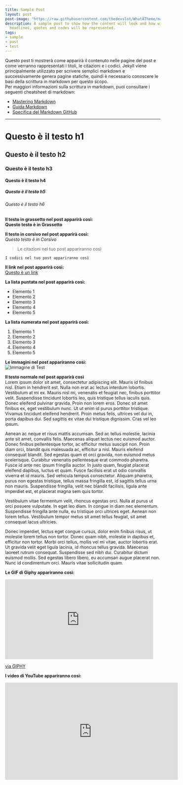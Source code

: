```yaml
---
title: Sample Post
layout: post
post-image: "https://raw.githubusercontent.com/thedevslot/WhatATheme/master/assets/images/SamplePost.png?token=AHMQUEPC4IFADOF5VG4QVN26Z64GG"
description: A sample post to show how the content will look and how will different
  headlines, quotes and codes will be represented.
tags:
- sample
- post
- test
---
```


Questo post ti mostrerà come apparirà il contenuto nelle pagine del post e come verranno rappresentati i titoli, le citazioni e i codici. Jekyll viene principalmente utilizzato per scrivere semplici markdown e successivamente genera pagine statiche, quindi è necessario conoscere le basi della scrittura in markdown per questo scopo.  
Per maggiori informazioni sulla scrittura in markdown, puoi consultare i seguenti cheatsheet di markdown:
* [Mastering Markdown](https://guides.github.com/features/mastering-markdown/)
* [Guida Markdown](https://www.markdownguide.org/cheat-sheet/)
* [Specifica del Markdown GitHub](https://github.github.com/gfm/)

---

# Questo è il testo h1
## Questo è il testo h2
### Questo è il testo h3
#### Questo è il testo h4
##### Questo è il testo h5
###### Questo è il testo h6

**Il testo in grassetto nel post apparirà così:**<br>
**Questo testo è in Grassetto**

**Il testo in corsivo nel post apparirà così:**<br>
*Questo testo è in Corsivo*

> Le citazioni nel tuo post appariranno così

`I codici nel tuo post appariranno così`

**Il link nel post apparirà così:**<br>
[Questo è un link](#)

**La lista puntata nel post apparirà così:**
* Elemento 1
* Elemento 2
* Elemento 3
* Elemento 4
* Elemento 5

**La lista numerata nel post apparirà così:**
1. Elemento 1
2. Elemento 2
3. Elemento 3
4. Elemento 4
5. Elemento 5

**Le immagini nel post appariranno così:**<br>
![Immagine di Test](/WhatATheme/assets/images/1280x720%20Placeholder.png)

**Il testo normale nel post apparirà così**<br>
Lorem ipsum dolor sit amet, consectetur adipiscing elit. Mauris id finibus nisl. Etiam in hendrerit est. Nulla non erat ac lectus interdum lobortis. Vestibulum at mi ex. Mauris nisl mi, venenatis et feugiat nec, finibus porttitor velit. Suspendisse tincidunt lobortis leo, quis tristique tellus iaculis quis. Donec eleifend pulvinar gravida. Proin non lorem eros. Donec sit amet finibus ex, eget vestibulum nunc. Ut ut enim id purus porttitor tristique. Vivamus tincidunt eleifend hendrerit. Proin metus felis, ultrices vel dui in, porta dapibus dui. Sed sagittis ex vitae dui tristique dignissim. Cras vel leo ipsum.

Aenean ac neque et risus mattis accumsan. Sed ac tellus molestie, lacinia ante sit amet, convallis felis. Maecenas aliquet lectus nec euismod auctor. Donec finibus pellentesque tortor, ac efficitur metus suscipit non. Proin diam orci, blandit quis malesuada ac, efficitur a nisl. Mauris eleifend consequat blandit. Sed egestas quam et orci gravida, non euismod metus scelerisque. Curabitur venenatis pellentesque erat commodo pharetra. Fusce id ante nec ipsum fringilla auctor. In justo quam, feugiat placerat eleifend dapibus, luctus et quam. Fusce facilisis erat ut odio convallis viverra et id mauris. Sed vehicula tempus consectetur. Aliquam pharetra, purus non egestas tristique, tellus massa fringilla est, id sagittis tellus urna non mauris. Suspendisse fringilla, velit nec blandit facilisis, ligula ante imperdiet est, et placerat magna sem quis tortor.

Vestibulum vitae fermentum velit, rhoncus egestas orci. Nulla at purus ut orci posuere vulputate. In eget leo diam. In congue in diam nec elementum. Suspendisse fringilla ante nulla, eu tristique orci ultrices eget. Aenean non lorem tellus. Vestibulum tempor metus sit amet tellus feugiat, sit amet consequat lacus ultricies.

Donec imperdiet, lectus eget congue cursus, dolor enim finibus risus, ut molestie lorem tellus non tortor. Donec quam nibh, molestie in dapibus et, efficitur non tortor. Morbi orci tellus, mollis vel mi vitae, auctor lobortis erat. Ut gravida velit eget ligula lacinia, id rhoncus tellus gravida. Maecenas laoreet rutrum consequat. Suspendisse sed nibh dui. Curabitur dictum euismod mollis. Sed egestas libero libero, eu accumsan augue placerat non. Nunc id condimentum orci. Mauris vitae sollicitudin quam.

**Le GIF di Giphy appariranno così:**<br>
<iframe src="https://giphy.com/embed/ZqlvCTNHpqrio" width="480" height="259" frameBorder="0" class="giphy-embed" allowFullScreen></iframe><p><a href="https://giphy.com/gifs/laughing-despicable-me-minions-ZqlvCTNHpqrio">via GIPHY</a></p>

**I video di YouTube appariranno così:**<br>
<iframe width="560" height="315" src="https://www.youtube.com/embed/jTPXwbDtIpA" frameborder="0" allow="accelerometer; autoplay; encrypted-media; gyroscope; picture-in-picture" allowfullscreen></iframe>
